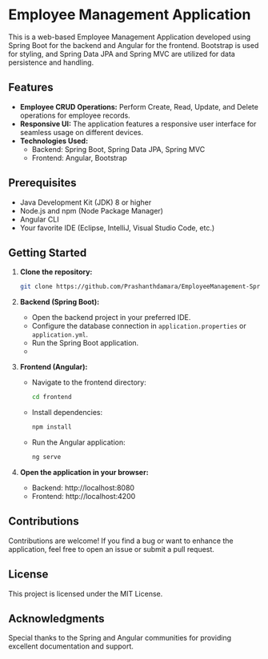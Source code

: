 # Employee Management Application

This is a web-based Employee Management Application developed using Spring Boot for the backend and Angular for the frontend. Bootstrap is used for styling, and Spring Data JPA and Spring MVC are utilized for data persistence and handling.

## Features

- **Employee CRUD Operations:** Perform Create, Read, Update, and Delete operations for employee records.
- **Responsive UI:** The application features a responsive user interface for seamless usage on different devices.
- **Technologies Used:**
  - Backend: Spring Boot, Spring Data JPA, Spring MVC
  - Frontend: Angular, Bootstrap

## Prerequisites

- Java Development Kit (JDK) 8 or higher
- Node.js and npm (Node Package Manager)
- Angular CLI
- Your favorite IDE (Eclipse, IntelliJ, Visual Studio Code, etc.)

## Getting Started

1. **Clone the repository:**

   ```bash
   git clone https://github.com/Prashanthdamara/EmployeeManagement-Spring-Boot-Angular.git
   
2. **Backend (Spring Boot):**
   - Open the backend project in your preferred IDE.
   - Configure the database connection in `application.properties` or `application.yml`.
   - Run the Spring Boot application.
   - 
3. **Frontend (Angular):**
   - Navigate to the frontend directory:
     ```bash
     cd frontend
     ```
   - Install dependencies:
     ```bash
     npm install
     ```
   - Run the Angular application:
     ```bash
     ng serve
     ```
4. **Open the application in your browser:**
   - Backend: http://localhost:8080
   - Frontend: http://localhost:4200

## Contributions

Contributions are welcome! If you find a bug or want to enhance the application, feel free to open an issue or submit a pull request.

## License
This project is licensed under the MIT License.

## Acknowledgments
Special thanks to the Spring and Angular communities for providing excellent documentation and support.
